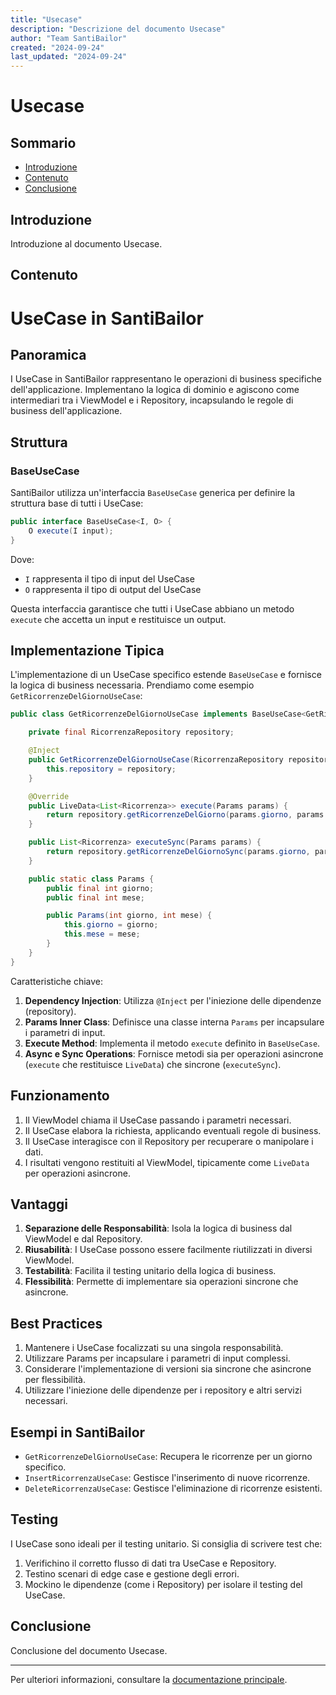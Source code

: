 ```yaml
---
title: "Usecase"
description: "Descrizione del documento Usecase"
author: "Team SantiBailor"
created: "2024-09-24"
last_updated: "2024-09-24"
---
```


# Usecase

## Sommario
- [Introduzione](#introduzione)
- [Contenuto](#contenuto)
- [Conclusione](#conclusione)

## Introduzione
Introduzione al documento Usecase.

## Contenuto
# UseCase in SantiBailor

## Panoramica
I UseCase in SantiBailor rappresentano le operazioni di business specifiche dell'applicazione. Implementano la logica di dominio e agiscono come intermediari tra i ViewModel e i Repository, incapsulando le regole di business dell'applicazione.

## Struttura

### BaseUseCase
SantiBailor utilizza un'interfaccia `BaseUseCase` generica per definire la struttura base di tutti i UseCase:

```java
public interface BaseUseCase<I, O> {
    O execute(I input);
}
```

Dove:
- `I` rappresenta il tipo di input del UseCase
- `O` rappresenta il tipo di output del UseCase

Questa interfaccia garantisce che tutti i UseCase abbiano un metodo `execute` che accetta un input e restituisce un output.

## Implementazione Tipica
L'implementazione di un UseCase specifico estende `BaseUseCase` e fornisce la logica di business necessaria. Prendiamo come esempio `GetRicorrenzeDelGiornoUseCase`:

```java
public class GetRicorrenzeDelGiornoUseCase implements BaseUseCase<GetRicorrenzeDelGiornoUseCase.Params, LiveData<List<Ricorrenza>>> {

    private final RicorrenzaRepository repository;

    @Inject
    public GetRicorrenzeDelGiornoUseCase(RicorrenzaRepository repository) {
        this.repository = repository;
    }

    @Override
    public LiveData<List<Ricorrenza>> execute(Params params) {
        return repository.getRicorrenzeDelGiorno(params.giorno, params.mese);
    }

    public List<Ricorrenza> executeSync(Params params) {
        return repository.getRicorrenzeDelGiornoSync(params.giorno, params.mese);
    }

    public static class Params {
        public final int giorno;
        public final int mese;

        public Params(int giorno, int mese) {
            this.giorno = giorno;
            this.mese = mese;
        }
    }
}
```

Caratteristiche chiave:
1. **Dependency Injection**: Utilizza `@Inject` per l'iniezione delle dipendenze (repository).
2. **Params Inner Class**: Definisce una classe interna `Params` per incapsulare i parametri di input.
3. **Execute Method**: Implementa il metodo `execute` definito in `BaseUseCase`.
4. **Async e Sync Operations**: Fornisce metodi sia per operazioni asincrone (`execute` che restituisce `LiveData`) che sincrone (`executeSync`).

## Funzionamento
1. Il ViewModel chiama il UseCase passando i parametri necessari.
2. Il UseCase elabora la richiesta, applicando eventuali regole di business.
3. Il UseCase interagisce con il Repository per recuperare o manipolare i dati.
4. I risultati vengono restituiti al ViewModel, tipicamente come `LiveData` per operazioni asincrone.

## Vantaggi
1. **Separazione delle Responsabilità**: Isola la logica di business dal ViewModel e dal Repository.
2. **Riusabilità**: I UseCase possono essere facilmente riutilizzati in diversi ViewModel.
3. **Testabilità**: Facilita il testing unitario della logica di business.
4. **Flessibilità**: Permette di implementare sia operazioni sincrone che asincrone.

## Best Practices
1. Mantenere i UseCase focalizzati su una singola responsabilità.
2. Utilizzare Params per incapsulare i parametri di input complessi.
3. Considerare l'implementazione di versioni sia sincrone che asincrone per flessibilità.
4. Utilizzare l'iniezione delle dipendenze per i repository e altri servizi necessari.

## Esempi in SantiBailor
- `GetRicorrenzeDelGiornoUseCase`: Recupera le ricorrenze per un giorno specifico.
- `InsertRicorrenzaUseCase`: Gestisce l'inserimento di nuove ricorrenze.
- `DeleteRicorrenzaUseCase`: Gestisce l'eliminazione di ricorrenze esistenti.

## Testing
I UseCase sono ideali per il testing unitario. Si consiglia di scrivere test che:
1. Verifichino il corretto flusso di dati tra UseCase e Repository.
2. Testino scenari di edge case e gestione degli errori.
3. Mockino le dipendenze (come i Repository) per isolare il testing del UseCase.

## Conclusione
Conclusione del documento Usecase.

---
Per ulteriori informazioni, consultare la [documentazione principale](../README.md).

